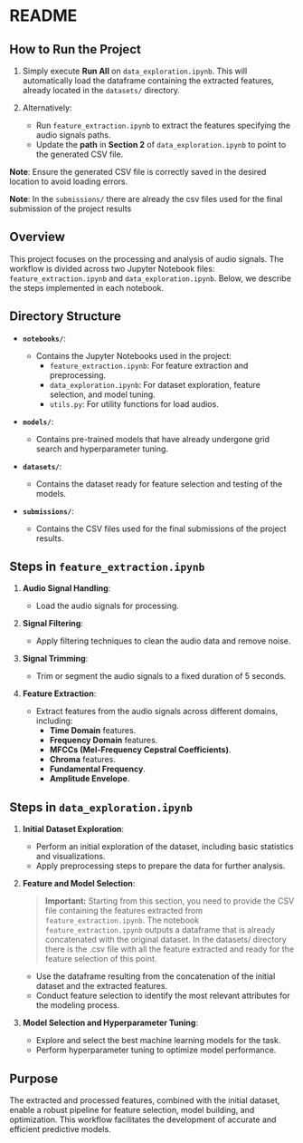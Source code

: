 # README

## How to Run the Project

1. Simply execute **Run All** on `data_exploration.ipynb`. This will automatically load the dataframe containing the extracted features, already located in the `datasets/` directory.

2. Alternatively:
   - Run `feature_extraction.ipynb` to extract the features specifying the audio signals paths.
   - Update the **path** in **Section 2** of `data_exploration.ipynb` to point to the generated CSV file.


**Note**: Ensure the generated CSV file is correctly saved in the desired location to avoid loading errors.

**Note**: In the `submissions/` there are already the csv files used for the final submission of the project results

## Overview

This project focuses on the processing and analysis of audio signals. The workflow is divided across two Jupyter Notebook files: `feature_extraction.ipynb` and `data_exploration.ipynb`. Below, we describe the steps implemented in each notebook.



## Directory Structure

- **`notebooks/`**:
  - Contains the Jupyter Notebooks used in the project:
    - `feature_extraction.ipynb`: For feature extraction and preprocessing.
    - `data_exploration.ipynb`: For dataset exploration, feature selection, and model tuning.
    - `utils.py`: For utility functions for load audios.

- **`models/`**:
  - Contains pre-trained models that have already undergone grid search and hyperparameter tuning.

- **`datasets/`**:
  - Contains the dataset ready for feature selection and testing of the models.
  
- **`submissions/`**:
  - Contains the CSV files used for the final submissions of the project results.

## Steps in `feature_extraction.ipynb`

1. **Audio Signal Handling**:

   - Load the audio signals for processing.

2. **Signal Filtering**:

   - Apply filtering techniques to clean the audio data and remove noise.

3. **Signal Trimming**:

   - Trim or segment the audio signals to a fixed duration of 5 seconds.

4. **Feature Extraction**:

   - Extract features from the audio signals across different domains, including:
     - **Time Domain** features.
     - **Frequency Domain** features.
     - **MFCCs (Mel-Frequency Cepstral Coefficients)**.
     - **Chroma** features.
     - **Fundamental Frequency**.
     - **Amplitude Envelope**.

## Steps in `data_exploration.ipynb`

1. **Initial Dataset Exploration**:

   - Perform an initial exploration of the dataset, including basic statistics and visualizations.
   - Apply preprocessing steps to prepare the data for further analysis.

2. **Feature and Model Selection**:

   > **Important:** Starting from this section, you need to provide the CSV file containing the features extracted from `feature_extraction.ipynb`. The notebook `feature_extraction.ipynb` outputs a dataframe that is already concatenated with the original dataset. In the datasets/ directory there is the .csv file with all the feature extracted and ready for the feature selection of this point.

   - Use the dataframe resulting from the concatenation of the initial dataset and the extracted features.
   - Conduct feature selection to identify the most relevant attributes for the modeling process.

3. **Model Selection and Hyperparameter Tuning**:

   - Explore and select the best machine learning models for the task.
   - Perform hyperparameter tuning to optimize model performance.

## Purpose

The extracted and processed features, combined with the initial dataset, enable a robust pipeline for feature selection, model building, and optimization. This workflow facilitates the development of accurate and efficient predictive models.
